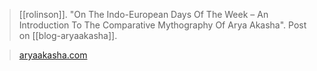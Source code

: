 > [[rolinson]]. "On The Indo-European Days Of The Week – An Introduction To The Comparative Mythography Of Arya Akasha". Post on [[blog-aryaakasha]].

> [aryaakasha.com](https://aryaakasha.com/2018/04/14/on-the-indo-european-days-of-the-week-an-introduction-to-the-comparative-mythography-of-arya-akasha/) 